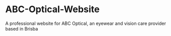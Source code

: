 # ABC-Optical-Website
A professional website for ABC Optical, an eyewear and vision care provider based in Brisba
